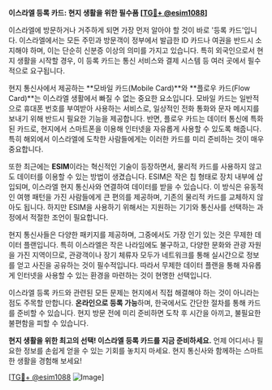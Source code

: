 **이스라엘 등록 카드: 현지 생활을 위한 필수품 [[TG💪+ @esim1088](https://t.me/s/esim1088)]**

이스라엘에 방문하거나 거주하게 되면 가장 먼저 알아야 할 것이 바로 '등록 카드'입니다. 이스라엘에서는 모든 주민과 방문객이 정부에서 발급한 ID 카드나 여권을 반드시 소지해야 하며, 이는 단순히 신분증 이상의 의미를 가지고 있습니다. 특히 외국인으로서 현지 생활을 시작할 경우, 이 등록 카드는 통신 서비스와 결제 시스템 등 여러 곳에서 필수적으로 요구됩니다.

현지 통신사에서 제공하는 **모바일 카드(Mobile Card)**와 **플로우 카드(Flow Card)**는 이스라엘 생활에서 빠질 수 없는 중요한 요소입니다. 모바일 카드는 일반적으로 휴대폰 번호를 부여받아 사용하는 서비스로, 일상적인 전화 통화와 문자 메시지를 보내기 위해 반드시 필요한 기능을 제공합니다. 반면, 플로우 카드는 데이터 통신에 특화된 카드로, 현지에서 스마트폰을 이용해 인터넷을 자유롭게 사용할 수 있도록 해줍니다. 특히 해외에서 이스라엘에 도착한 사람들에게는 이러한 카드를 미리 준비하는 것이 매우 중요합니다.

또한 최근에는 **ESIM**이라는 혁신적인 기술이 등장하면서, 물리적 카드를 사용하지 않고도 데이터를 이용할 수 있는 방법이 생겼습니다. ESIM은 작은 칩 형태로 장치 내부에 삽입되며, 이스라엘 현지 통신사와 연결하여 데이터를 받을 수 있습니다. 이 방식은 유동적인 여행 패턴을 가진 사람들에게 큰 편의를 제공하며, 기존의 물리적 카드를 교체하지 않아도 됩니다. 하지만 ESIM을 사용하기 위해서는 지원하는 기기와 통신사를 선택하는 과정에서 적절한 조언이 필요합니다.

현지 통신사들은 다양한 패키지를 제공하며, 그중에서도 가장 인기 있는 것은 무제한 데이터 플랜입니다. 특히 이스라엘은 작은 나라임에도 불구하고, 다양한 문화와 관광 자원을 가진 지역이므로, 관광객이나 장기 체류자 모두가 네트워크를 통해 실시간으로 정보를 얻고 사진을 공유하는 것이 필수적입니다. 따라서 무제한 데이터 플랜을 통해 자유롭게 인터넷을 사용할 수 있는 환경을 마련하는 것이 현명한 선택입니다.

이스라엘 등록 카드와 관련된 모든 문제는 현지에서 직접 해결해야 하는 것이 아니라는 점도 주목할 만합니다. **온라인으로 등록 가능**하며, 한국에서도 간단한 절차를 통해 카드를 준비할 수 있습니다. 현지 방문 전에 미리 준비하면 도착 후 시간을 아끼고, 불필요한 불편함을 피할 수 있습니다.

**현지 생활을 위한 최고의 선택! 이스라엘 등록 카드를 지금 준비하세요.** 언제 어디서나 필요한 정보를 손쉽게 얻을 수 있는 기회를 놓치지 마세요. 현지 통신사와 함께하는 스마트한 생활을 경험해 보세요!

[[TG💪+ @esim1088](https://t.me/s/esim1088) ![Image](https://i.postimg.cc/Y0z9fWf4/image.png)]